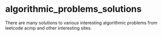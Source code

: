 # algorithmic_problems_solutions
There are many solutions to various interesting algorithmic problems from leetcode acmp and other interesting sites.
